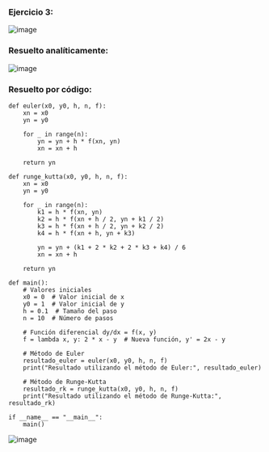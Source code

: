### Ejercicio 3:

![image](https://github.com/Jorge11Romero/Metodos-Numericos/assets/147437900/3c4c3480-78a5-4f9c-8728-f2d8398ffb8f)

### Resuelto analíticamente:

![image](https://github.com/Jorge11Romero/Metodos-Numericos/assets/147437900/097b3efc-4d34-4265-9960-fe9386c84cd6)

### Resuelto por código:

    def euler(x0, y0, h, n, f):
        xn = x0
        yn = y0
    
        for _ in range(n):
            yn = yn + h * f(xn, yn)
            xn = xn + h
    
        return yn
    
    def runge_kutta(x0, y0, h, n, f):
        xn = x0
        yn = y0
    
        for _ in range(n):
            k1 = h * f(xn, yn)
            k2 = h * f(xn + h / 2, yn + k1 / 2)
            k3 = h * f(xn + h / 2, yn + k2 / 2)
            k4 = h * f(xn + h, yn + k3)
    
            yn = yn + (k1 + 2 * k2 + 2 * k3 + k4) / 6
            xn = xn + h
    
        return yn
    
    def main():
        # Valores iniciales
        x0 = 0  # Valor inicial de x
        y0 = 1  # Valor inicial de y
        h = 0.1  # Tamaño del paso
        n = 10  # Número de pasos
    
        # Función diferencial dy/dx = f(x, y)
        f = lambda x, y: 2 * x - y  # Nueva función, y' = 2x - y
    
        # Método de Euler
        resultado_euler = euler(x0, y0, h, n, f)
        print("Resultado utilizando el método de Euler:", resultado_euler)
    
        # Método de Runge-Kutta
        resultado_rk = runge_kutta(x0, y0, h, n, f)
        print("Resultado utilizando el método de Runge-Kutta:", resultado_rk)
    
    if __name__ == "__main__":
        main()


![image](https://github.com/Jorge11Romero/Metodos-Numericos/assets/147437900/c90200dc-5608-4ec6-92c2-34d1ab4dbc3b)
